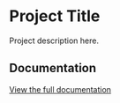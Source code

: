 # Project Title

Project description here.

## Documentation

[View the full documentation](Instructions%20for%20the%20Pilot.pdf)
